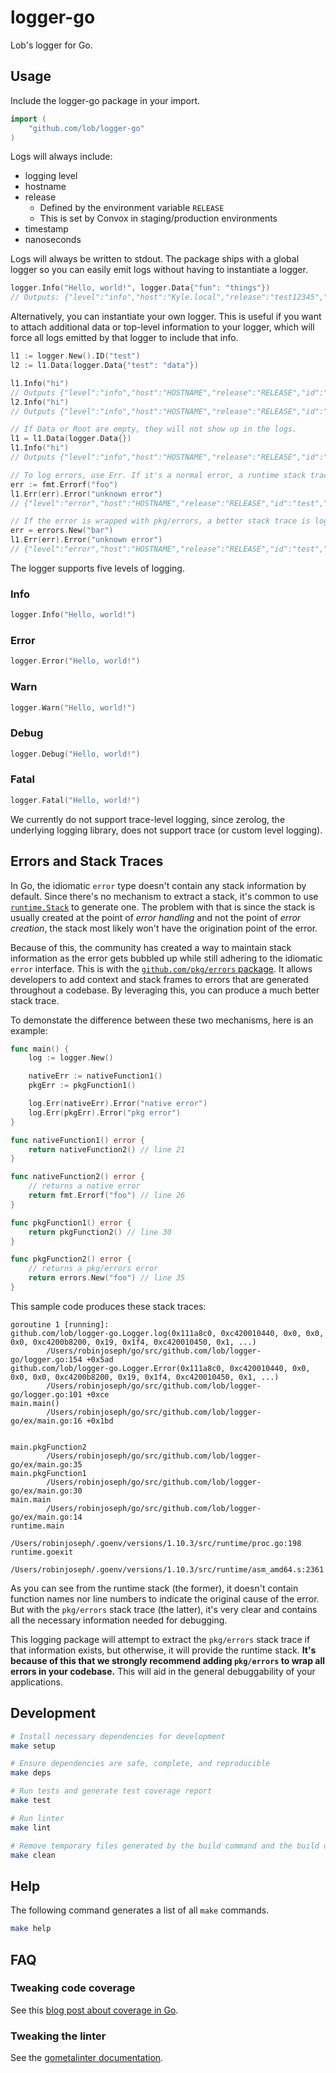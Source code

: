 # logger-go

Lob's logger for Go.

## Usage

Include the logger-go package in your import.

```go
import (
    "github.com/lob/logger-go"
)
```

Logs will always include:

* logging level
* hostname
* release
  * Defined by the environment variable `RELEASE`
  * This is set by Convox in staging/production environments
* timestamp
* nanoseconds

Logs will always be written to stdout. The package ships with a global logger so you can easily emit logs without having to instantiate a logger.

```go
logger.Info("Hello, world!", logger.Data{"fun": "things"})
// Outputs: {"level":"info","host":"Kyle.local","release":"test12345","data":{"fun":"things"},"nanoseconds":1532024420744842400,"timestamp":"2018-07-19T11:20:20-07:00","message":"Hello, world!"}
```

Alternatively, you can instantiate your own logger. This is useful if you want to attach additional data or top-level information to your logger, which will force all logs emitted by that logger to include that info.

```go
l1 := logger.New().ID("test")
l2 := l1.Data(logger.Data{"test": "data"})

l1.Info("hi")
// Outputs {"level":"info","host":"HOSTNAME","release":"RELEASE","id":"test","nanoseconds":1531945897647586415,"timestamp":"2018-07-18T13:31:37-07:00","message":"hi"}
l2.Info("hi")
// Outputs {"level":"info","host":"HOSTNAME","release":"RELEASE","id":"test","data":{"test":"data"},"nanoseconds":1531945897647593709,"timestamp":"2018-07-18T13:31:37-07:00","message":"hi"}

// If Data or Root are empty, they will not show up in the logs.
l1 = l1.Data(logger.Data{})
l1.Info("hi")
// Outputs {"level":"info","host":"HOSTNAME","release":"RELEASE","id":"test","nanoseconds":1531945897647586415,"timestamp":"2018-07-18T13:31:37-07:00","message":"hi"}

// To log errors, use Err. If it's a normal error, a runtime stack trace is logged. This provides limited context, so it's recommended to use pkg/errors instead (see below).
err := fmt.Errorf("foo")
l1.Err(err).Error("unknown error")
// {"level":"error","host":"HOSTNAME","release":"RELEASE","id":"test","error":{"message":"foo","stack":"goroutine 1 [running]:\ngithub.com/lob/logger-go.Logger.log(0x111b0c0, 0xc420010440, 0x0, 0x0, 0x0, 0xc4200b8200, 0x19, 0x1f4, 0xc420010450, 0x1, ...)\n\t/go/src/github.com/lob/logger-go/logger.go:153 +0x5d2\ngithub.com/lob/logger-go.Logger.Error(0x111b0c0, 0xc420010440, 0x0, 0x0, 0x0, 0xc4200b8200, 0x19, 0x1f4, 0xc420010450, 0x1, ...)\n\t/go/src/github.com/lob/logger-go/logger.go:101 +0xce\nmain.main()\n\t/go/src/github.com/lob/logger-go/main.go:27 +0x5db\n"},"nanoseconds":1531945897647586415,"timestamp":"2018-07-18T13:31:37-07:00","message":"unknown error"}

// If the error is wrapped with pkg/errors, a better stack trace is logged. See https://godoc.org/github.com/pkg/errors#hdr-Retrieving_the_stack_trace_of_an_error_or_wrapper for more info.
err = errors.New("bar")
l1.Err(err).Error("unknown error")
// {"level":"error","host":"HOSTNAME","release":"RELEASE","id":"test","error":{"message":"bar","stack":"\nmain.main\n\t/go/src/github.com/lob/logger-go/main.go:26\nruntime.main\n\t/.goenv/versions/1.10.3/src/runtime/proc.go:198\nruntime.goexit\n\t/.goenv/versions/1.10.3/src/runtime/asm_amd64.s:2361"},"nanoseconds":1531945897647586415,"timestamp":"2018-07-18T13:31:37-07:00","message":"unknown error"}
```

The logger supports five levels of logging.

### Info

```go
logger.Info("Hello, world!")
```

### Error

```go
logger.Error("Hello, world!")
```

### Warn

```go
logger.Warn("Hello, world!")
```

### Debug

```go
logger.Debug("Hello, world!")
```

### Fatal

```go
logger.Fatal("Hello, world!")
```

We currently do not support trace-level logging, since zerolog, the underlying logging library, does not support trace (or custom level logging).

## Errors and Stack Traces

In Go, the idiomatic `error` type doesn't contain any stack information by default. Since there's no mechanism to extract a stack, it's common to use [`runtime.Stack`](https://golang.org/pkg/runtime/#Stack) to generate one. The problem with that is since the stack is usually created at the point of _error handling_ and not the point of _error creation_, the stack most likely won't have the origination point of the error.

Because of this, the community has created a way to maintain stack information as the error gets bubbled up while still adhering to the idiomatic `error` interface. This is with the [`github.com/pkg/errors` package](https://godoc.org/github.com/pkg/errors). It allows developers to add context and stack frames to errors that are generated throughout a codebase. By leveraging this, you can produce a much better stack trace.

To demonstate the difference between these two mechanisms, here is an example:

```go
func main() {
	log := logger.New()

	nativeErr := nativeFunction1()
	pkgErr := pkgFunction1()

	log.Err(nativeErr).Error("native error")
	log.Err(pkgErr).Error("pkg error")
}

func nativeFunction1() error {
	return nativeFunction2() // line 21
}

func nativeFunction2() error {
	// returns a native error
	return fmt.Errorf("foo") // line 26
}

func pkgFunction1() error {
	return pkgFunction2() // line 30
}

func pkgFunction2() error {
	// returns a pkg/errors error
	return errors.New("foo") // line 35
}
```

This sample code produces these stack traces:

```
goroutine 1 [running]:
github.com/lob/logger-go.Logger.log(0x111a8c0, 0xc420010440, 0x0, 0x0, 0x0, 0xc4200b8200, 0x19, 0x1f4, 0xc420010450, 0x1, ...)
        /Users/robinjoseph/go/src/github.com/lob/logger-go/logger.go:154 +0x5ad
github.com/lob/logger-go.Logger.Error(0x111a8c0, 0xc420010440, 0x0, 0x0, 0x0, 0xc4200b8200, 0x19, 0x1f4, 0xc420010450, 0x1, ...)
        /Users/robinjoseph/go/src/github.com/lob/logger-go/logger.go:101 +0xce
main.main()
        /Users/robinjoseph/go/src/github.com/lob/logger-go/ex/main.go:16 +0x1bd


main.pkgFunction2
        /Users/robinjoseph/go/src/github.com/lob/logger-go/ex/main.go:35
main.pkgFunction1
        /Users/robinjoseph/go/src/github.com/lob/logger-go/ex/main.go:30
main.main
        /Users/robinjoseph/go/src/github.com/lob/logger-go/ex/main.go:14
runtime.main
        /Users/robinjoseph/.goenv/versions/1.10.3/src/runtime/proc.go:198
runtime.goexit
        /Users/robinjoseph/.goenv/versions/1.10.3/src/runtime/asm_amd64.s:2361
```

As you can see from the runtime stack (the former), it doesn't contain function names nor line numbers to indicate the original cause of the error. But with the `pkg/errors` stack trace (the latter), it's very clear and contains all the necessary information needed for debugging.

This logging package will attempt to extract the `pkg/errors` stack trace if that information exists, but otherwise, it will provide the runtime stack. **It's because of this that we strongly recommend adding `pkg/errors` to wrap all errors in your codebase.** This will aid in the general debuggability of your applications.

## Development

```sh
# Install necessary dependencies for development
make setup

# Ensure dependencies are safe, complete, and reproducible
make deps

# Run tests and generate test coverage report
make test

# Run linter
make lint

# Remove temporary files generated by the build command and the build directory
make clean
```

## Help

The following command generates a list of all `make` commands.

```sh
make help
```

## FAQ

### Tweaking code coverage

See this [blog post about coverage in Go](https://blog.golang.org/cover).

### Tweaking the linter

See the [gometalinter documentation](https://github.com/alecthomas/gometalinter#installing).
